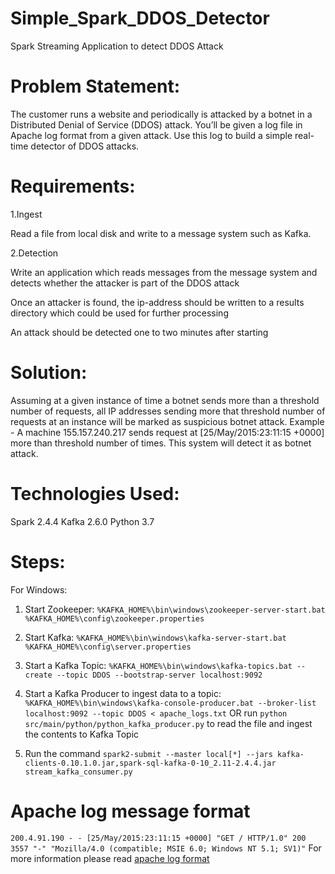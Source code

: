 # Simple_Spark_DDOS_Detector
Spark Streaming Application to detect DDOS Attack

# Problem Statement:
The customer runs a website and periodically is attacked by a botnet in a Distributed Denial of Service (DDOS) attack. You’ll be given a log file in Apache log format from a given attack. Use this log to build a simple real-time detector of DDOS attacks.

# Requirements:
1.Ingest

  Read a file from local disk and write to a message system such as Kafka.

2.Detection

  Write an application which reads messages from the message system and detects whether the attacker is part of the DDOS attack

  Once an attacker is found, the ip-address should be written to a results directory which could be used for further processing

  An attack should be detected one to two minutes after starting
    
# Solution:

Assuming at a given instance of time a botnet sends more than a threshold number of requests, all IP addresses sending more that threshold number of requests at an instance will be marked as suspicious botnet attack. Example - A machine 155.157.240.217 sends request at [25/May/2015:23:11:15 +0000] more than threshold number of times. This system will detect it as botnet attack.

# Technologies Used:
Spark 2.4.4
Kafka 2.6.0
Python 3.7

# Steps:

For Windows:

1. Start Zookeeper: `%KAFKA_HOME%\bin\windows\zookeeper-server-start.bat %KAFKA_HOME%\config\zookeeper.properties`

2. Start Kafka: `%KAFKA_HOME%\bin\windows\kafka-server-start.bat %KAFKA_HOME%\config\server.properties`

3. Start a Kafka Topic: `%KAFKA_HOME%\bin\windows\kafka-topics.bat --create --topic DDOS --bootstrap-server localhost:9092`

4. Start a Kafka Producer to ingest data to a topic: `%KAFKA_HOME%\bin\windows\kafka-console-producer.bat --broker-list localhost:9092 --topic DDOS < apache_logs.txt`
OR run `python src/main/python/python_kafka_producer.py` to read the file and ingest the contents to Kafka Topic

5. Run the command `spark2-submit --master local[*] --jars kafka-clients-0.10.1.0.jar,spark-sql-kafka-0-10_2.11-2.4.4.jar stream_kafka_consumer.py`


# Apache log message format

`200.4.91.190 - - [25/May/2015:23:11:15 +0000] "GET / HTTP/1.0" 200 3557 "-" "Mozilla/4.0 (compatible; MSIE 6.0; Windows NT 5.1; SV1)"`
For more information please read [apache log format](http://httpd.apache.org/docs/current/mod/mod_log_config.html)
